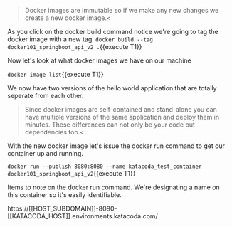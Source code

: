 
>Docker images are immutable so if we make any new changes we create a new docker image.<


As you click on the docker build command notice we're going to tag the docker image with a new tag.
`docker build --tag docker101_springboot_api_v2 .`{{execute T1}}

Now let's look at what docker images we have on our machine

`docker image list`{{execute T1}}

We now have two versions of the hello world application that are totally seperate from each other.

>Since docker images are self-contained and stand-alone you can have multiple versions of the same application and deploy them in minutes.  These differences can not only be your code but dependencies too.<

With the new docker image let's issue the docker run command to get our container up and running.

`docker run --publish 8080:8080 --name katacoda_test_container docker101_springboot_api_v2`{{execute T1}}

Items to note on the docker run command.  We're designating a name on this container so it's easily identifiable.  


https://[[HOST_SUBDOMAIN]]-8080-[[KATACODA_HOST]].environments.katacoda.com/